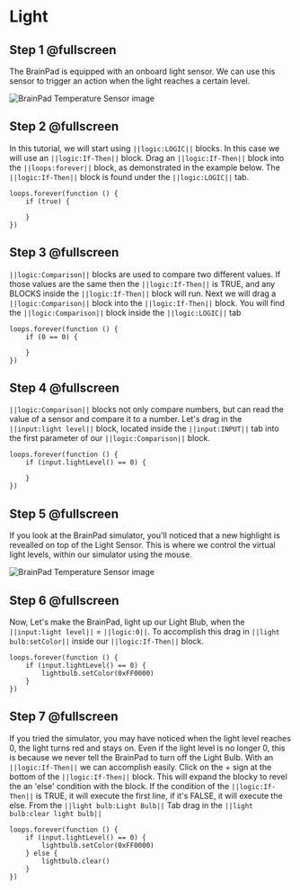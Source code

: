 # Light

## Step 1 @fullscreen
The BrainPad is equipped with an onboard light sensor. We can use this sensor to trigger an action when the light reaches a certain level. 

![BrainPad Temperature Sensor image](/static/images/light.jpg)

## Step 2 @fullscreen
In this tutorial, we will start using ``||logic:LOGIC||`` blocks. In this case we will use an ``||logic:If-Then||`` block. Drag an ``||logic:If-Then||`` block into the ``||loops:forever||`` block, as demonstrated in the example below. The ``||logic:If-Then||`` block is found under the ``||logic:LOGIC||`` tab.

```blocks
loops.forever(function () {
    if (true) {
    	
    }
})
```

## Step 3 @fullscreen
 ``||logic:Comparison||`` blocks are used to compare two different values. If those values are the same then the ``||logic:If-Then||`` is TRUE, and any BLOCKS inside the ``||logic:If-Then||`` block will run. Next we will drag a ``||logic:Comparison||`` block into the ``||logic:If-Then||`` block. You will find the ``||logic:Comparison||`` block inside the ``||logic:LOGIC||`` tab

```blocks
loops.forever(function () {
    if (0 == 0) {
    	
    }
})
```

## Step 4 @fullscreen
``||logic:Comparison||`` blocks not only compare numbers, but can read the value of a sensor and compare it to a number. Let's drag in the ``||input:light level||`` block, located inside the ``||input:INPUT||`` tab into the first parameter of our 
``||logic:Comparison||`` block. 

```blocks
loops.forever(function () {
    if (input.lightLevel() == 0) {
    	
    }
})
```

## Step 5 @fullscreen
If you look at the BrainPad simulator, you'll noticed that a new highlight is revealled on top of the Light Sensor. This is where we control the virtual light levels, within our simulator using the mouse. 

![BrainPad Temperature Sensor image](/static/images/lightSensor_Gauge.gif)

## Step 6 @fullscreen
Now, Let's make the BrainPad, light up our Light Blub, when the ``||input:light level||`` = ``||logic:0||``. To accomplish this drag in ``||light bulb:setColor||`` inside our ``||logic:If-Then||`` block. 

```blocks
loops.forever(function () {
    if (input.lightLevel() == 0) {
        lightbulb.setColor(0xFF0000)
    }
})
```

## Step 7 @fullscreen
If you tried the simulator, you may have noticed when the light level reaches 0, the light turns red and stays on. Even if the light level is no longer 0, this is because we never tell the BrainPad to turn off the Light Bulb. With an ``||logic:If-Then||`` we can accomplish easily. Click on the + sign at the bottom of the ``||logic:If-Then||`` block. This will expand the blocky to revel the an 'else' condition with the block. If the condition of the ``||logic:If-Then||`` is TRUE, it will execute the first line, if it's FALSE, it will execute the else. From the ``||light bulb:Light Bulb||`` Tab drag in the ``||light bulb:clear light bulb||``

```blocks
loops.forever(function () {
    if (input.lightLevel() == 0) {
        lightbulb.setColor(0xFF0000)
    } else {
        lightbulb.clear()
    }
})
```